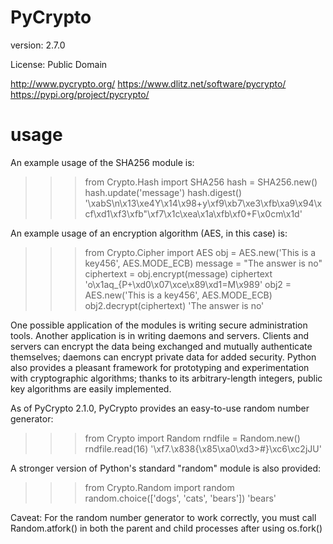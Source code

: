 PyCrypto 
========

version: 2.7.0

License: Public Domain 

http://www.pycrypto.org/ 
https://www.dlitz.net/software/pycrypto/
https://pypi.org/project/pycrypto/


usage
======

An example usage of the SHA256 module is:
>>> from Crypto.Hash import SHA256
>>> hash = SHA256.new()
>>> hash.update('message')
>>> hash.digest()
'\xabS\n\x13\xe4Y\x14\x98+y\xf9\xb7\xe3\xfb\xa9\x94\xcf\xd1\xf3\xfb"\xf7\x1c\xea\x1a\xfb\xf0+F\x0cm\x1d'

An example usage of an encryption algorithm (AES, in this case) is:

>>> from Crypto.Cipher import AES
>>> obj = AES.new('This is a key456', AES.MODE_ECB)
>>> message = "The answer is no"
>>> ciphertext = obj.encrypt(message)
>>> ciphertext
'o\x1aq_{P+\xd0\x07\xce\x89\xd1=M\x989'
>>> obj2 = AES.new('This is a key456', AES.MODE_ECB)
>>> obj2.decrypt(ciphertext)
'The answer is no'

One possible application of the modules is writing secure
administration tools.  Another application is in writing daemons and
servers.  Clients and servers can encrypt the data being exchanged and
mutually authenticate themselves; daemons can encrypt private data for
added security.  Python also provides a pleasant framework for
prototyping and experimentation with cryptographic algorithms; thanks
to its arbitrary-length integers, public key algorithms are easily
implemented.

As of PyCrypto 2.1.0, PyCrypto provides an easy-to-use random number
generator:

>>> from Crypto import Random
>>> rndfile = Random.new()
>>> rndfile.read(16)
'\xf7.\x838{\x85\xa0\xd3>#}\xc6\xc2jJU'

A stronger version of Python's standard "random" module is also
provided:

>>> from Crypto.Random import random
>>> random.choice(['dogs', 'cats', 'bears'])
'bears'

Caveat: For the random number generator to work correctly, you must
call Random.atfork() in both the parent and child processes after
using os.fork()


